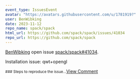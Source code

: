 ```yaml
---
event_type: IssuesEvent
avatar: "https://avatars.githubusercontent.com/u/1781919?"
user: BenWibking
date: 2023-11-12
repo_name: spack/spack
html_url: https://github.com/spack/spack/issues/41034
repo_url: https://github.com/spack/spack
---
```


<a href='https://github.com/BenWibking' target='_blank'>BenWibking</a> open issue <a href='https://github.com/spack/spack/issues/41034' target='_blank'>spack/spack#41034</a>.

<p>Installation issue: qwt+opengl</p><small>### Steps to reproduce the issue...</small><a href='https://github.com/spack/spack/issues/41034' target='_blank'>View Comment</a>